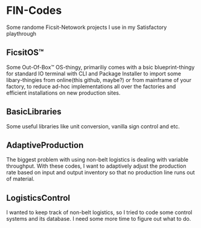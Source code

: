 # FIN-Codes
Some randome Ficsit-Netowork projects I use in my Satisfactory playthrough

## FicsitOS:tm:
Some Out-Of-Box:tm: OS-thingy, primariliy comes with a bsic blueprint-thingy for standard IO terminal with CLI and Package Installer to import some libary-thingies from online(this github, maybe?) or from mainframe of your factory, to reduce ad-hoc implementations all over the factories and efficient installations on new production sites.

## BasicLibraries
Some useful libraries like unit conversion, vanilla sign control and etc.

## AdaptiveProduction
The biggest problem with using non-belt logistics is dealing with variable throughput. With these codes, I want to adaptively adjust the production rate based on input and output inventory so that no production line runs out of material.

## LogisticsControl
I wanted to keep track of non-belt logistics, so I tried to code some control systems and its database. I need some more time to figure out what to do.
